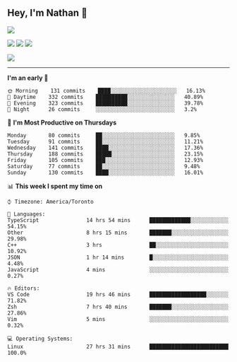 ## Hey, I'm Nathan 👋

![](https://visitor-badge.laobi.icu/badge?page_id=nathan13888.visiter.badge)

[![](https://img.shields.io/badge/OS-Ubuntu-blue?style=flat-square&logo=ubuntu&logoColor=white)](https://en.wikipedia.org/wiki/Linux)
[![](https://img.shields.io/badge/Editor-VSCodeInsiders-blue?style=flat-square&logo=visual-studio-code&logoColor=white)](https://code.visualstudio.com/)
[![](https://img.shields.io/badge/Editor-Neovim-blue?style=flat-square&logo=vim&logoColor=white)](https://github.com/neovim/neovim)

![](https://github-readme-stats.vercel.app/api?username=Nathan13888&show_icons=true&theme=dracula&hide=stars&count_private=true)

---

<!--START_SECTION:waka-->
**I'm an early 🐤** 

```text
🌞 Morning    131 commits    ████░░░░░░░░░░░░░░░░░░░░░   16.13% 
🌆 Daytime    332 commits    ██████████░░░░░░░░░░░░░░░   40.89% 
🌃 Evening    323 commits    ██████████░░░░░░░░░░░░░░░   39.78% 
🌙 Night      26 commits     ░░░░░░░░░░░░░░░░░░░░░░░░░   3.2%

```
📅 **I'm Most Productive on Thursdays** 

```text
Monday       80 commits     ██░░░░░░░░░░░░░░░░░░░░░░░   9.85% 
Tuesday      91 commits     ██░░░░░░░░░░░░░░░░░░░░░░░   11.21% 
Wednesday    141 commits    ████░░░░░░░░░░░░░░░░░░░░░   17.36% 
Thursday     188 commits    █████░░░░░░░░░░░░░░░░░░░░   23.15% 
Friday       105 commits    ███░░░░░░░░░░░░░░░░░░░░░░   12.93% 
Saturday     77 commits     ██░░░░░░░░░░░░░░░░░░░░░░░   9.48% 
Sunday       130 commits    ████░░░░░░░░░░░░░░░░░░░░░   16.01%

```


📊 **This week I spent my time on** 

```text
⌚︎ Timezone: America/Toronto

💬 Languages: 
TypeScript               14 hrs 54 mins      █████████████░░░░░░░░░░░░   54.15% 
Other                    8 hrs 15 mins       ███████░░░░░░░░░░░░░░░░░░   29.98% 
C++                      3 hrs               ██░░░░░░░░░░░░░░░░░░░░░░░   10.92% 
JSON                     1 hr 14 mins        █░░░░░░░░░░░░░░░░░░░░░░░░   4.48% 
JavaScript               4 mins              ░░░░░░░░░░░░░░░░░░░░░░░░░   0.27%

🔥 Editors: 
VS Code                  19 hrs 46 mins      ██████████████████░░░░░░░   71.82% 
Zsh                      7 hrs 40 mins       ███████░░░░░░░░░░░░░░░░░░   27.86% 
Vim                      5 mins              ░░░░░░░░░░░░░░░░░░░░░░░░░   0.32%

💻 Operating Systems: 
Linux                    27 hrs 31 mins      █████████████████████████   100.0%

```


<!--END_SECTION:waka-->
